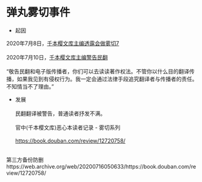 弹丸雾切事件
===

* 起因<br>  

2020年7月8日，[千本樱文库主编透露会做雾切7](https://www.douban.com/people/38074203/status/3021539179/)<br>  
2020年7月10日，[千本樱文库主编警告民翻](https://www.douban.com/people/38074203/status/3023383024/)<br>  
“敬告民翻和电子版传播者，你们可以去读读著作权法。不管你以什么目的翻译传播，如果我见到有侵权行为。我一定会通过法律手段追究翻译者与传播者的责任。不知情当不了理由。”<br>  

* 发展<br>  
民翻翻译被警告，普通读者抒发不满。<br>  
官中(千本樱文库)恶心本读者记录 - 雾切系列<br>  
https://book.douban.com/review/12720758/

<br>  
第三方备份防删<br>  
https://web.archive.org/web/20200716050633/https://book.douban.com/review/12720758/<br>  
